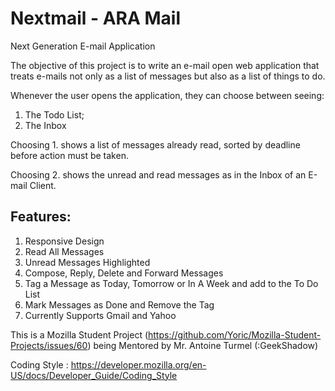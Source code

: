 Nextmail - ARA Mail
======

Next Generation E-mail Application

The objective of this project is to write an e-mail open web application that treats e-mails not only as a list of messages but also as a list of things to do.

Whenever the user opens the application, they can choose between seeing:

1. The Todo List;
2. The Inbox

Choosing 1. shows a list of messages already read, sorted by deadline before action must be taken.

Choosing 2. shows the unread and read messages as in the Inbox of an E-mail Client.

Features:
---------
1. Responsive Design
2. Read All Messages
3. Unread Messages Highlighted
4. Compose, Reply, Delete and Forward Messages
5. Tag a Message as Today, Tomorrow or In A Week and add to the To Do List
6. Mark Messages as Done and Remove the Tag
7. Currently Supports Gmail and Yahoo


This is a Mozilla Student Project (https://github.com/Yoric/Mozilla-Student-Projects/issues/60) being Mentored by Mr. Antoine Turmel (:GeekShadow)

Coding Style : https://developer.mozilla.org/en-US/docs/Developer_Guide/Coding_Style
